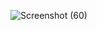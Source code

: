 
![Screenshot (60)](https://github.com/deshashrikakade/IAM-Policy/assets/119559216/6a474292-dba8-4f20-990c-6868a1e72c95)
